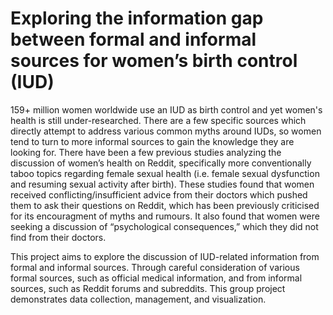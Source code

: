 # Exploring the information gap between formal and informal sources for women’s birth control (IUD)

159+ million women worldwide use an IUD as birth control and yet women's health is still under-researched. There are a few specific sources which directly attempt to address various common myths around IUDs, so women tend to turn to more informal sources to gain the knowledge they are looking for. There have been a few previous studies analyzing the discussion of women’s health on Reddit, specifically more conventionally taboo topics regarding female sexual health (i.e. female sexual dysfunction and resuming sexual activity after birth). These studies found that women received conflicting/insufficient advice from their doctors which pushed them to ask their questions on Reddit, which has been previously criticised for its encouragment of myths and rumours. It also found that women were seeking a discussion of “psychological consequences,” which they did not find from their doctors.

This project aims to explore the discussion of IUD-related information from formal and informal sources. Through careful consideration of various formal sources, such as official medical information, and from informal sources, such as Reddit forums and subreddits. This group project demonstrates data collection, management, and visualization.

